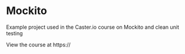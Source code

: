 # Mockito
Example project used in the Caster.io course on Mockito and clean unit testing

View the course at https://


